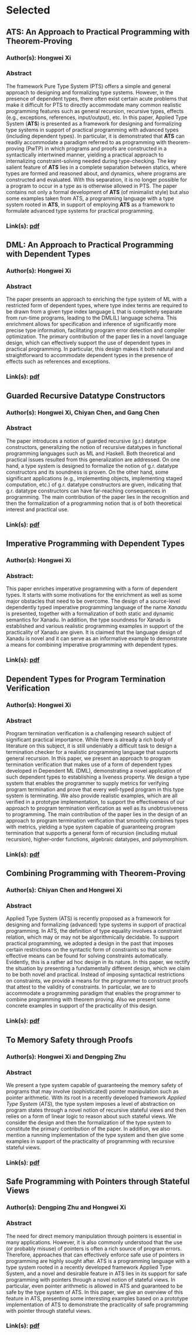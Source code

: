 # Selected

## ATS: An Approach to Practical Programming with Theorem-Proving

### Author(s): Hongwei Xi

### Abstract

The framework Pure Type System (PTS) offers a simple and general
approach to designing and formalizing type systems. However, in the
presence of dependent types, there often exist certain acute problems
that make it difficult for PTS to directly accommodate many common
realistic programming features such as general recursion, recursive
types, effects (e.g., exceptions, references, input/output), etc. In
this paper, Applied Type System (**ATS**) is presented as a framework
for designing and formalizing type systems in support of practical
programming with advanced types (including dependent types). In
particular, it is demonstrated that **ATS** can readily accommodate a
paradigm referred to as programming with theorem-proving (PwTP) in
which programs and proofs are constructed in a syntactically
intertwined manner, yielding a practical approach to internalizing
constraint-solving needed during type-checking. The key salient
feature of **ATS** lies in a complete separation between statics,
where types are formed and reasoned about, and dynamics, where
programs are constructed and evaluated. With this separation, it is no
longer possible for a program to occur in a type as is otherwise
allowed in PTS.  The paper contains not only a formal development of
**ATS** (of minimalist style) but also some examples taken from ATS, a
programming language with a type system rooted in **ATS**, in support
of employing **ATS** as a framework to formulate advanced type systems
for practical programming.

### Link(s): [pdf](./../MYDATA/ATSfoundation.pdf)

## DML: An Approach to Practical Programming with Dependent Types

### Author(s): Hongwei Xi

### Abstract

The paper presents an approach to enriching the type system of ML with
a restricted form of dependent types, where type index terms are
required to be drawn from a given type index language L that is
completely separate from run-time programs, leading to the DML(L)
language schema. This enrichment allows for specification and
inference of significantly more precise type information, facilitating
program error detection and compiler optimization. The primary
contribution of the paper lies in a novel language design, which can
effectively support the use of dependent types in practical
programming. In particular, this design makes it both natural and
straightforward to accommodate dependent types in the presence of
effects such as references and exceptions.

### Link(s): [pdf](./../MYDATA/DML-jfp07.pdf)

## Guarded Recursive Datatype Constructors

### Author(s): Hongwei Xi, Chiyan Chen, and Gang Chen

### Abstract

The paper introduces a notion of guarded recursive (g.r.)
datatype constructors, generalizing the notion of recursive datatypes in
functional programming languages such as ML and Haskell. Both theoretical
and practical issues resulted from this generalization are addressed. On
one hand, a type system is designed to formalize the notion of
g.r. datatype constructors and its soundness is proven. On the other hand,
some significant applications (e.g., implementing objects, implementing
staged computation, etc.) of g.r. datatype constructors are given,
indicating that g.r. datatype constructors can have far-reaching
consequences in programming. The main contribution of the paper lies in the
recognition and then the formalization of a programming notion that is of
both theoretical interest and practical use.

### Link(s): [pdf](./../MYDATA/GRDT-popl03.pdf)

## Imperative Programming with Dependent Types

### Author(s): Hongwei Xi

### Abstract:

This paper enriches imperative programming with a form of dependent
types. It starts with some motivations for the enrichment as well as
some major obstacles that need to be overcome. The design of a
source-level dependently typed imperative programming language of the
name *Xanadu* is presented, together with a formalization of both
static and dynamic semantics for Xanadu.  In addition, the type
soundness for Xanadu is established and various realistic programming
examples in support of the practicality of Xanadu are given. It is
claimed that the language design of Xanadu is novel and it can serve
as an informative example to demonstrate a means for combining
imperative programming with dependent types.

### Link(s): [pdf](./../MYDATA/Xanadu-lics00.pdf)

## Dependent Types for Program Termination Verification

### Author(s): Hongwei Xi

### Abstract

Program termination verification is a challenging research subject of
significant practical importance. While there is already a rich body
of literature on this subject, it is still undeniably a difficult task
to design a termination checker for a realistic programming language
that supports general recursion. In this paper, we present an approach
to program termination verification that makes use of a form of
dependent types developed in Dependent ML (DML), demonstrating a novel
application of such dependent types to establishing a liveness
property. We design a type system that enables the programmer to
supply metrics for verifying program termination and prove that every
well-typed program in this type system is terminating. We also provide
realistic examples, which are all verified in a prototype
implementation, to support the effectiveness of our approach to
program termination verification as well as its unobtrusiveness to
programming. The main contribution of the paper lies in the design of
an approach to program termination verification that smoothly combines
types with metrics, yielding a type system capable of guaranteeing
program termination that supports a general form of recursion
(including mutual recursion), higher-order functions, algebraic
datatypes, and polymorphism.

### Link(s): [pdf](./../MYDATA/DTPTV-lics01.pdf)

## Combining Programming with Theorem-Proving

### Author(s): Chiyan Chen and Hongwei Xi

### Abstract

Applied Type System (ATS) is recently proposed as a framework for
designing and formalizing (advanced) type systems in support of
practical programming. In ATS, the definition of type equality
involves a constraint relation, which may or may not be
algorithmically decidable. To support practical programming, we
adopted a design in the past that imposes certain restrictions on the
syntactic form of constraints so that some effective means can be
found for solving constraints automatically. Evidently, this is a
rather ad hoc design in its nature. In this paper, we rectify the
situation by presenting a fundamentally different design, which we
claim to be both novel and practical. Instead of imposing syntactical
restrictions on constraints, we provide a means for the programmer to
construct proofs that attest to the validity of constraints. In
particular, we are to accommodate a programming paradigm that enables
the programmer to combine programming with theorem proving. Also we
present some concrete examples in support of the practicality of this
design.

### Link(s): [pdf](./../MYDATA/CPwTP-icfp05.pdf)

## To Memory Safety through Proofs

### Author(s): Hongwei Xi and Dengping Zhu

### Abstract

We present a type system capable of guaranteeing the memory safety
of programs that may involve (sophisticated) pointer manipulation such
as pointer arithmetic. With its root in a recently developed framework
*Applied Type System* (*ATS*), the type system imposes a level of
abstraction on program states through a novel notion of recursive
stateful views and then relies on a form of linear logic to reason
about such stateful views.  We consider the design and then the
formalization of the type system to constitute the primary contribution
of the paper. In addition, we also mention a running implementation of
the type system and then give some examples in support of the practicality
of programming with recursive stateful views.

### Link(s): [pdf](./../MYDATA/VsTsVTs-2018-10-28.pdf)

## Safe Programming with Pointers through Stateful Views

### Author(s): Dengping Zhu and Hongwei Xi

### Abstract

The need for direct memory manipulation through pointers is essential
in many applications. However, it is also commonly understood that the
use (or probably misuse) of pointers is often a rich source of program
errors. Therefore, approaches that can effectively enforce safe use of
pointers in programming are highly sought after. ATS is a programming
language with a type system rooted in a recently developed framework
Applied Type System, and a novel and desirable feature in ATS lies in
its support for safe programming with pointers through a novel notion
of stateful views. In particular, even pointer arithmetic is allowed in
ATS and guaranteed to be safe by the type system of ATS. In this paper,
we give an overview of this feature in ATS, presenting some interesting
examples based on a prototype implementation of ATS to demonstrate the
practicality of safe programming with pointer through stateful views.

### Link(s): [pdf](./../MYDATA/SPPSV-padl05.pdf)
